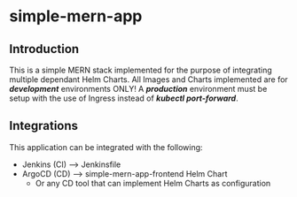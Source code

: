 # simple-mern-app

## Introduction
This is a simple MERN stack implemented for the purpose of integrating multiple dependant Helm Charts. All Images and Charts implemented are for ***development*** environments ONLY! A ***production*** environment must be setup with the use of Ingress instead of ***kubectl port-forward***.

## Integrations
This application can be integrated with the following:
- Jenkins (CI) --> Jenkinsfile
- ArgoCD (CD) --> simple-mern-app-frontend Helm Chart
    - Or any CD tool that can implement Helm Charts as configuration
